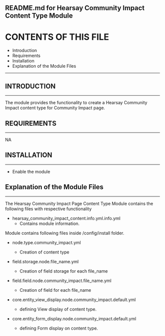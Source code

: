 README.md for Hearsay Community Impact Content Type Module
-------------------------------------

# CONTENTS OF THIS FILE

  - Introduction
  - Requirements
  - Installation
  - Explanation of the Module Files

---------------------

## INTRODUCTION
------------

The module provides the functionality to create a Hearsay Community Impact content type for Community Impact page.



## REQUIREMENTS
------------

NA


## INSTALLATION
------------

- Enable the module


## Explanation of the Module Files
--------------------------------

The Hearsay Community Impact Page Content Type Module contains the following files with respective functionality

- hearsay_community_impact_content.info.yml.info.yml
  - Contains module information.


Module contains following files inside /config/install folder.

- node.type.community_impact.yml
  - Creation of content type

- field.storage.node.file_name.yml
  - Creation of field storage for each file_name
    
- field.field.node.community_impact.file_name.yml
  - Creation of field for each file_name

- core.entity_view_display.node.community_impact.default.yml
  - defining View display of content type.

- core.entity_form_display.node.community_impact.default.yml
  - defining Form display on content type.